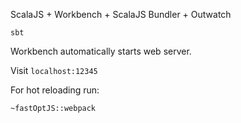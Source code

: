 ScalaJS + Workbench + ScalaJS Bundler + Outwatch

```sbt```

Workbench automatically starts web server.

Visit ```localhost:12345```

For hot reloading run:

```~fastOptJS::webpack```
